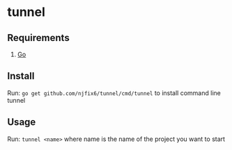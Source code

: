 # tunnel

## Requirements
1. [Go](https://golang.org/)

## Install
Run: `go get github.com/njfix6/tunnel/cmd/tunnel` to install command line tunnel

## Usage
Run: `tunnel <name>` where name is the name of the project you want to start
